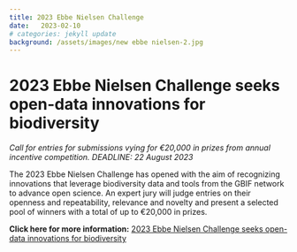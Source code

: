 ```yaml
---
title: 2023 Ebbe Nielsen Challenge
date:   2023-02-10
# categories: jekyll update
background: /assets/images/new ebbe nielsen-2.jpg
---
```


# 2023 Ebbe Nielsen Challenge seeks open-data innovations for biodiversity

*Call for entries for submissions vying for €20,000 in prizes from annual incentive competition.
                                  DEADLINE: 22 August 2023*

The 2023 Ebbe Nielsen Challenge has opened with the aim of recognizing innovations that leverage biodiversity data and tools 
from the GBIF network to advance open science. An expert jury will judge entries on their openness and repeatability, 
relevance and novelty and present a selected pool of winners with a total of up to €20,000 in prizes.


**Click here for more information:** 
[2023 Ebbe Nielsen Challenge seeks open-data innovations for biodiversity](https://www.gbif.org/news/21vzChUiLS19gDFpOzozBp/2023-ebbe-nielsen-challenge-seeks-open-data-innovations-for-biodiversity)
